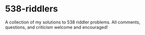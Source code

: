 # 538-riddlers
A collection of my solutions to 538 riddler problems. All comments, questions, and criticism welcome and encouraged!
